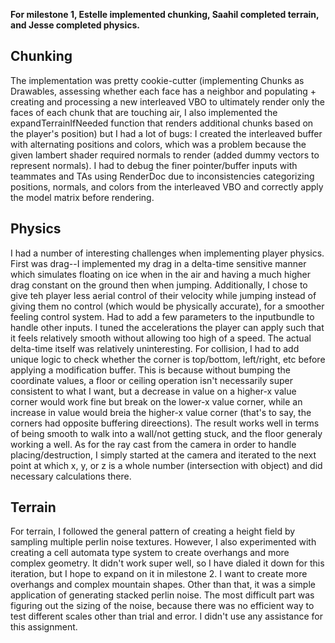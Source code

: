 **For milestone 1, Estelle implemented chunking, Saahil completed terrain, and Jesse completed physics.**

## Chunking
The implementation was pretty cookie-cutter (implementing Chunks as Drawables, assessing whether each face has a neighbor and populating + creating and processing a new interleaved VBO to ultimately render only the faces of each chunk that are touching air, I also implemented the expandTerrainIfNeeded function that renders additional chunks based on the player's position) but I had a lot of bugs: I created the interleaved buffer with alternating positions and colors, which was a problem because the given lambert shader required normals to render (added dummy vectors to represent normals). I had to debug the finer pointer/buffer inputs with teammates and TAs using RenderDoc due to inconsistencies categorizing positions, normals, and colors from the interleaved VBO and correctly apply the model matrix before rendering.

## Physics
I had a number of interesting challenges when implementing player physics. First was drag--I implemented my drag in a delta-time sensitive manner which simulates floating on ice when in the air and having a much higher drag constant on the ground then when jumping. Additionally, I chose to give teh player less aerial control of their velocity while jumping instead of giving them no control (which would be physically accurate), for a smoother feeling control system. Had to add a few parameters to the inputbundle to handle other inputs. I tuned the accelerations the player can apply such that it feels relatively smooth without allowing too high of a speed. The actual delta-time itself was relatively uninteresting. For collision, I had to add unique logic to check whether the corner is top/bottom, left/right, etc before applying a modification buffer. This is because without bumping the coordinate values, a floor or ceiling operation isn't necessarily super consistent to what I want, but a decrease in value on a higher-x value corner would work fine but break on the lower-x value corner, while an increase in value would breia the higher-x value corner (that's to say, the corners had opposite buffering direections). The result works well in terms of being smooth to walk into a wall/not getting stuck, and the floor generaly working a well. As for the ray cast from the camera in order to handle placing/destruction, I simply started at the camera and iterated to the next point at which x, y, or z is a whole number (intersection with object) and did necessary calculations there.

## Terrain
For terrain, I followed the general pattern of creating a height field by sampling multiple perlin noise textures. However, I also experimented with creating a cell automata type system to create overhangs and more complex geometry. It didn't work super well, so I have dialed it down for this iteration, but I hope to expand on it in milestone 2. I want to create more overhangs and complex mountain shapes. Other than that, it was a simple application of generating stacked perlin noise. The most difficult part was figuring out the sizing of the noise, because there was no efficient way to test different scales other than trial and error. I didn't use any assistance for this assignment.
